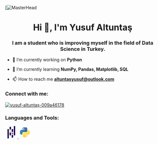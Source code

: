 [![MasterHead](https://repository-images.githubusercontent.com/265904235/46eef600-9bab-11ea-87d9-ff5e73c39b97)
<h1 align="center">Hi 👋, I'm Yusuf Altuntaş</h1>
<h3 align="center">I am a student who is improving myself in the field of Data Science in Turkey.</h3>

- 🔭 I’m currently working on **Python**

- 🌱 I’m currently learning **NumPy, Pandas, Matplotlib, SQL**

- 📫 How to reach me **altuntasyusuf@outlook.com**


<h3 align="left">Connect with me:</h3>
<p align="left">
<a href="https://linkedin.com/in/yusuf-altuntaş-009a46178" target="blank"><img align="center" src="https://raw.githubusercontent.com/rahuldkjain/github-profile-readme-generator/master/src/images/icons/Social/linked-in-alt.svg" alt="yusuf-altuntaş-009a46178" height="30" width="40" /></a>
</p>

<h3 align="left">Languages and Tools:</h3>
<p align="left"> <a href="https://pandas.pydata.org/" target="_blank" rel="noreferrer"> <img src="https://raw.githubusercontent.com/devicons/devicon/2ae2a900d2f041da66e950e4d48052658d850630/icons/pandas/pandas-original.svg" alt="pandas" width="40" height="40"/> </a> <a href="https://www.python.org" target="_blank" rel="noreferrer"> <img src="https://raw.githubusercontent.com/devicons/devicon/master/icons/python/python-original.svg" alt="python" width="40" height="40"/> </a> </p>


